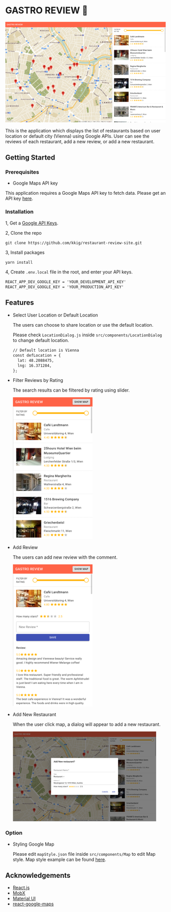 # GASTRO REVIEW :fork_and_knife:

![Top Page](https://github.com/kkig/restaurant-review-site/blob/master/images/gastro_top.png?raw=true)

This is the application which displays the list of restaurants based on user location or default city (Vienna) using Google APIs. User can see the reviews of each restaurant, add a new review, or add a new restaurant.

## Getting Started

### Prerequisites

- Google Maps API key

This application requires a Google Maps API key to fetch data. Please get an API key [here](https://developers.google.com/maps/gmp-get-started).

### Installation

1, Get a [Google API Keys](https://developers.google.com/maps/gmp-get-started).

2, Clone the repo

```
git clone https://github.com/kkig/restaurant-review-site.git
```

3, Install packages

```
yarn install
```

4, Create `.env.local` file in the root, and enter your API keys.

```
REACT_APP_DEV_GOOGLE_KEY = 'YOUR_DEVELOPMENT_API_KEY'
REACT_APP_DEV_GOOGLE_KEY = 'YOUR_PRODUCTION_API_KEY'
```

## Features

- Select User Location or Default Location

  The users can choose to share location or use the default location.

  Please check `LocationDialog.js` inside `src/components/LocationDialog` to change default location.

  ```
  // Default location is Vienna
  const defLocation = {
    lat: 48.2088475,
    lng: 16.371284,
  };
  ```

- Filter Reviews by Rating

  The search results can be filtered by rating using slider.

  <img alt="Filter Review" src="https://github.com/kkig/restaurant-review-site/blob/master/images/gastro_filter.png?raw=true" width="250">

- Add Review

  The users can add new review with the comment.

  <img alt="New Review" src="https://github.com/kkig/restaurant-review-site/blob/master/images/gastro_addReview.png?raw=true" width="250">

- Add New Restaurant

  When the user click map, a dialog will appear to add a new restaurant.

  <img alt="Add New Restaurant" src="https://github.com/kkig/restaurant-review-site/blob/master/images/gastro_addNew.png?raw=true" width="450">

### Option

- Styling Google Map

  Please edit `mapStyle.json` file inside `src/components/Map` to edit Map style.
  Map style example can be found [here](https://mapstyle.withgoogle.com/).

## Acknowledgements

- [React.js](https://reactjs.org/docs/create-a-new-react-app.html)
- [MobX](https://mobx.js.org/README.html)
- [Material UI](https://material-ui.com/getting-started/installation/)
- [react-google-maps](https://tomchentw.github.io/react-google-maps)
